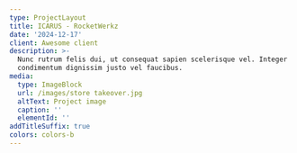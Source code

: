 ```yaml
---
type: ProjectLayout
title: ICARUS - RocketWerkz
date: '2024-12-17'
client: Awesome client
description: >-
  Nunc rutrum felis dui, ut consequat sapien scelerisque vel. Integer
  condimentum dignissim justo vel faucibus.
media:
  type: ImageBlock
  url: /images/store takeover.jpg
  altText: Project image
  caption: ''
  elementId: ''
addTitleSuffix: true
colors: colors-b
---
```

